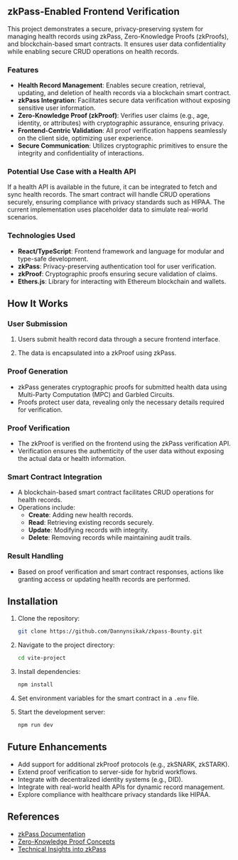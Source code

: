 ## zkPass-Enabled Frontend Verification

This project demonstrates a secure, privacy-preserving system for managing health records using zkPass, Zero-Knowledge Proofs (zkProofs), and blockchain-based smart contracts. It ensures user data confidentiality while enabling secure CRUD operations on health records.

### Features

- **Health Record Management**: Enables secure creation, retrieval, updating, and deletion of health records via a blockchain smart contract.
- **zkPass Integration**: Facilitates secure data verification without exposing sensitive user information.
- **Zero-Knowledge Proof (zkProof)**: Verifies user claims (e.g., age, identity, or attributes) with cryptographic assurance, ensuring privacy.
- **Frontend-Centric Validation**: All proof verification happens seamlessly on the client side, optimizing user experience.
- **Secure Communication**: Utilizes cryptographic primitives to ensure the integrity and confidentiality of interactions.

### Potential Use Case with a Health API

If a health API is available in the future, it can be integrated to fetch and sync health records. The smart contract will handle CRUD operations securely, ensuring compliance with privacy standards such as HIPAA. The current implementation uses placeholder data to simulate real-world scenarios.

### Technologies Used

- **React/TypeScript**: Frontend framework and language for modular and type-safe development.
- **zkPass**: Privacy-preserving authentication tool for user verification.
- **zkProof**: Cryptographic proofs ensuring secure validation of claims.
- **Ethers.js**: Library for interacting with Ethereum blockchain and wallets.

## How It Works

### User Submission

1. Users submit health record data through a secure frontend interface.

2. The data is encapsulated into a zkProof using zkPass.

### Proof Generation

- zkPass generates cryptographic proofs for submitted health data using Multi-Party Computation (MPC) and Garbled Circuits.
- Proofs protect user data, revealing only the necessary details required for verification.

### Proof Verification

- The zkProof is verified on the frontend using the zkPass verification API.
- Verification ensures the authenticity of the user data without exposing the actual data or health information.

### Smart Contract Integration

- A blockchain-based smart contract facilitates CRUD operations for health records.
- Operations include:
  - **Create**: Adding new health records.
  - **Read**: Retrieving existing records securely.
  - **Update**: Modifying records with integrity.
  - **Delete**: Removing records while maintaining audit trails.

### Result Handling

- Based on proof verification and smart contract responses, actions like granting access or updating health records are performed.

## Installation

1. Clone the repository:
   ```sh
   git clone https://github.com/Dannynsikak/zkpass-Bounty.git
   ```
2. Navigate to the project directory:
   ```sh
   cd vite-project
   ```
3. Install dependencies:
   ```sh
   npm install
   ```
4. Set environment variables for the smart contract in a `.env` file.

5. Start the development server:
   ```sh
   npm run dev
   ```

## Future Enhancements

- Add support for additional zkProof protocols (e.g., zkSNARK, zkSTARK).
- Extend proof verification to server-side for hybrid workflows.
- Integrate with decentralized identity systems (e.g., DID).
- Integrate with real-world health APIs for dynamic record management.
- Explore compliance with healthcare privacy standards like HIPAA.

## References

- [zkPass Documentation](https://zkpass.gitbook.io/zkpass/developer-guides/extension-js-sdk)
- [Zero-Knowledge Proof Concepts](https://en.wikipedia.org/wiki/Zero-knowledge_proof)
- [Technical Insights into zkPass](https://zkpass.gitbook.io/zkpass/developer-guides/extension-js-sdk/generate-proof-and-verify-the-result/evm)
